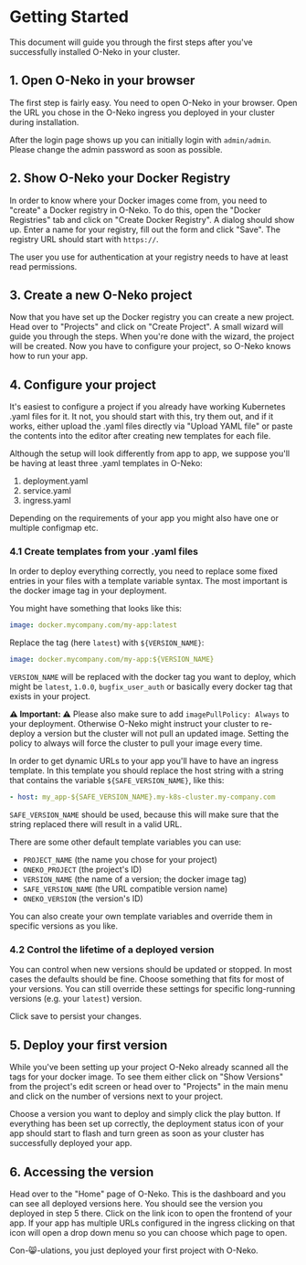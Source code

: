 # Getting Started

This document will guide you through the first steps after you've successfully installed O-Neko in your cluster.

## 1. Open O-Neko in your browser

The first step is fairly easy. You need to open O-Neko in your browser. Open the URL you chose in the
O-Neko ingress you deployed in your cluster during installation.

After the login page shows up you can initially login with `admin/admin`. Please change the admin password as soon as possible.

## 2. Show O-Neko your Docker Registry

In order to know where your Docker images come from, you need to "create" a Docker registry in O-Neko.
To do this, open the "Docker Registries" tab and click on "Create Docker Registry". A dialog should show up. Enter a 
name for your registry, fill out the form and click "Save". The registry URL should start with `https://`.
 
The user you use for authentication at your registry needs to have at least read permissions.

## 3. Create a new O-Neko project

Now that you have set up the Docker registry you can create a new project. Head over to "Projects" and click on
"Create Project". A small wizard will guide you through the steps. When you're done with the wizard, the project will
be created. Now you have to configure your project, so O-Neko knows how to run your app.

## 4. Configure your project

It's easiest to configure a project if you already have working Kubernetes .yaml files for it. It not, you should
start with this, try them out, and if it works, either upload the .yaml files directly via "Upload YAML file" or paste the contents into the
editor after creating new templates for each file.

Although the setup will look differently from app to app, we suppose you'll be having at least three .yaml templates in O-Neko:

1. deployment.yaml
2. service.yaml
3. ingress.yaml

Depending on the requirements of your app you might also have one or multiple configmap etc.

### 4.1 Create templates from your .yaml files

In order to deploy everything correctly, you need to replace some fixed entries in your files with a template variable syntax.
The most important is the docker image tag in your deployment.

You might have something that looks like this:

```yaml
image: docker.mycompany.com/my-app:latest
```

Replace the tag (here `latest`) with `${VERSION_NAME}`:
```yaml
image: docker.mycompany.com/my-app:${VERSION_NAME}
```

`VERSION_NAME` will be replaced with the docker tag you want to deploy, which might be `latest`, `1.0.0`, `bugfix_user_auth`
or basically every docker tag that exists in your project.

**⚠️ Important: ⚠️** Please also make sure to add `imagePullPolicy: Always` to your deployment. Otherwise O-Neko might instruct
your cluster to re-deploy a version but the cluster will not pull an updated image. Setting the policy to always will force
the cluster to pull your image every time.

In order to get dynamic URLs to your app you'll have to have an ingress template. In this template you should replace the
host string with a string that contains the variable `${SAFE_VERSION_NAME}`, like this:

```yaml
- host: my_app-${SAFE_VERSION_NAME}.my-k8s-cluster.my-company.com
```

`SAFE_VERSION_NAME` should be used, because this will make sure that the string replaced there will result in a valid URL.

There are some other default template variables you can use:

* `PROJECT_NAME` (the name you chose for your project)
* `ONEKO_PROJECT` (the project's ID)
* `VERSION_NAME` (the name of a version; the docker image tag)
* `SAFE_VERSION_NAME` (the URL compatible version name)
* `ONEKO_VERSION` (the version's ID)

You can also create your own template variables and override them in specific versions as you like.

### 4.2 Control the lifetime of a deployed version

You can control when new versions should be updated or stopped. In most cases the defaults should be fine. Choose something that
fits for most of your versions. You can still override these settings for specific long-running versions (e.g. your `latest`) version.

Click save to persist your changes.

## 5. Deploy your first version

While you've been setting up your project O-Neko already scanned all the tags for your docker image. To see them either click on "Show Versions"
from the project's edit screen or head over to "Projects" in the main menu and click on the number of versions next to your project.

Choose a version you want to deploy and simply click the play button. If everything has been set up correctly, the deployment status
icon of your app should start to flash and turn green as soon as your cluster has successfully deployed your app.

## 6. Accessing the version

Head over to the "Home" page of O-Neko. This is the dashboard and you can see all deployed versions here. 
You should see the version you deployed in step 5 there. Click on the link icon to open the frontend of your app.
If your app has multiple URLs configured in the ingress clicking on that icon will open a drop down menu so you can choose
which page to open.

Con-😸-ulations, you just deployed your first project with O-Neko.